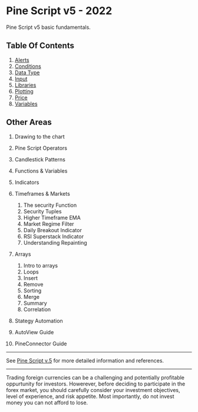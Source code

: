 # Pine Script v5 - 2022
Pine Script v5 basic fundamentals.  
  
## Table Of Contents  
  
1. [Alerts](/dir/chp00-alerts.md) 
1. [Conditions](/dir/chp00-conditions.md) 
1. [Data Type](/dir/chp00-data-types.md)  
1. [Input](/dir/chp00-input.md) 
1. [Libraries](/dir/chp00-libraries.md)
1. [Plotting](/dir/chp00-plotting.md)  
1. [Price](/dir/chp00-candle-price.md)  
1. [Variables](/dir/chp00-variables.md)  
  
## Other Areas 
1. Drawing to the chart  
1. Pine Script Operators  
1. Candlestick Patterns  
1. Functions & Variables  
1. Indicators  
1. Timeframes & Markets  
    1. The security Function  
    1. Security Tuples  
    1. Higher Timeframe EMA  
    1. Market Regime Filter  
    1. Daily Breakout Indicator  
    1. RSI Superstack Indicator  
    1. Understanding Repainting  

1. Arrays  
    1. Intro to arrays  
    1. Loops
    1. Insert 
    1. Remove  
    1. Sorting  
    1. Merge  
    1. Summary  
    1. Correlation  
1. Stategy Automation  
1. AutoView Guide  
1. PineConnector Guide  
  
---  
  
See [Pine Script v.5](#) for more detailed information and references.  
  
---  
  
Trading foreign currencies can be a challenging and potentially profitable oppurtunity for investors. Howerever, before deciding to participate in the forex market, you should carefully consider your investment objectives, level of experience, and risk appetite. Most importantly, do not invest money you can not afford to lose.  
